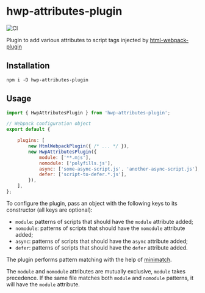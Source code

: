 # hwp-attributes-plugin

![CI](https://github.com/sjinks/hwp-attributes-plugin/workflows/CI/badge.svg)

Plugin to add various attributes to script tags injected by [html-webpack-plugin](https://www.npmjs.com/package/html-webpack-plugin)

## Installation

```shell
npm i -D hwp-attributes-plugin
```

## Usage

```js
import { HwpAttributesPlugin } from 'hwp-attributes-plugin';

// Webpack configuration object
export default {

    plugins: [
        new HtmlWebpackPlugin({ /* ... */ }),
        new HwpAttributesPlugin({
            module: ['**.mjs'],
            nomodule: ['polyfills.js'],
            async: ['some-async-script.js', 'another-async-script.js'],
            defer: ['script-to-defer.*.js'],
        }),
    ],
};
```

To configure the plugin, pass an object with the following keys to its constructor (all keys are optional):
  * `module`: patterns of scripts that should have the `module` attribute added;
  * `nomodule`: patterns of scripts that should have the `nomodule` attribute added;
  * `async`: patterns of scripts that should have the `async` attribute added;
  * `defer`: patterns of scripts that should have the `defer` attribute added.

The plugin performs pattern matching with the help of [minimatch](https://www.npmjs.com/package/minimatch).

The `module` and `nomodule` attributes are mutually exclusive, `module` takes precedence. If the same file matches both `module` and `nomodule` patterns, it will have the `module` attribute.

